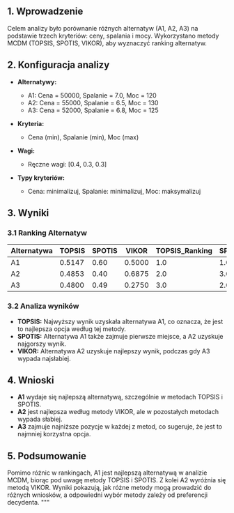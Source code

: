 ## 1. Wprowadzenie

Celem analizy było porównanie różnych alternatyw (A1, A2, A3) na podstawie trzech kryteriów: ceny, spalania i mocy. Wykorzystano metody MCDM (TOPSIS, SPOTIS, VIKOR), aby wyznaczyć ranking alternatyw.

## 2. Konfiguracja analizy

- **Alternatywy:**
  - A1: Cena = 50000, Spalanie = 7.0, Moc = 120
  - A2: Cena = 55000, Spalanie = 6.5, Moc = 130
  - A3: Cena = 52000, Spalanie = 6.8, Moc = 125

- **Kryteria:**
  - Cena (min), Spalanie (min), Moc (max)

- **Wagi:**
  - Ręczne wagi: [0.4, 0.3, 0.3]

- **Typy kryteriów:**
  - Cena: minimalizuj, Spalanie: minimalizuj, Moc: maksymalizuj

## 3. Wyniki

### 3.1 Ranking Alternatyw

| Alternatywa | TOPSIS  | SPOTIS  | VIKOR   | TOPSIS_Ranking | SPOTIS_Ranking | VIKOR_Ranking |
|-------------|---------|---------|---------|----------------|----------------|---------------|
| A1          | 0.5147  | 0.60    | 0.5000  | 1.0            | 1.0            | 2.0           |
| A2          | 0.4853  | 0.40    | 0.6875  | 2.0            | 3.0            | 1.0           |
| A3          | 0.4800  | 0.49    | 0.2750  | 3.0            | 2.0            | 3.0           |

### 3.2 Analiza wyników

- **TOPSIS:** Najwyższy wynik uzyskała alternatywa A1, co oznacza, że jest to najlepsza opcja według tej metody.
- **SPOTIS:** Alternatywa A1 także zajmuje pierwsze miejsce, a A2 uzyskuje najgorszy wynik.
- **VIKOR:** Alternatywa A2 uzyskuje najlepszy wynik, podczas gdy A3 wypada najsłabiej.

## 4. Wnioski

- **A1** wydaje się najlepszą alternatywą, szczególnie w metodach TOPSIS i SPOTIS.
- **A2** jest najlepsza według metody VIKOR, ale w pozostałych metodach wypada słabiej.
- **A3** zajmuje najniższe pozycje w każdej z metod, co sugeruje, że jest to najmniej korzystna opcja.

## 5. Podsumowanie

Pomimo różnic w rankingach, A1 jest najlepszą alternatywą w analizie MCDM, biorąc pod uwagę metody TOPSIS i SPOTIS. Z kolei A2 wyróżnia się metodą VIKOR. Wyniki pokazują, jak różne metody mogą prowadzić do różnych wniosków, a odpowiedni wybór metody zależy od preferencji decydenta.
"""
